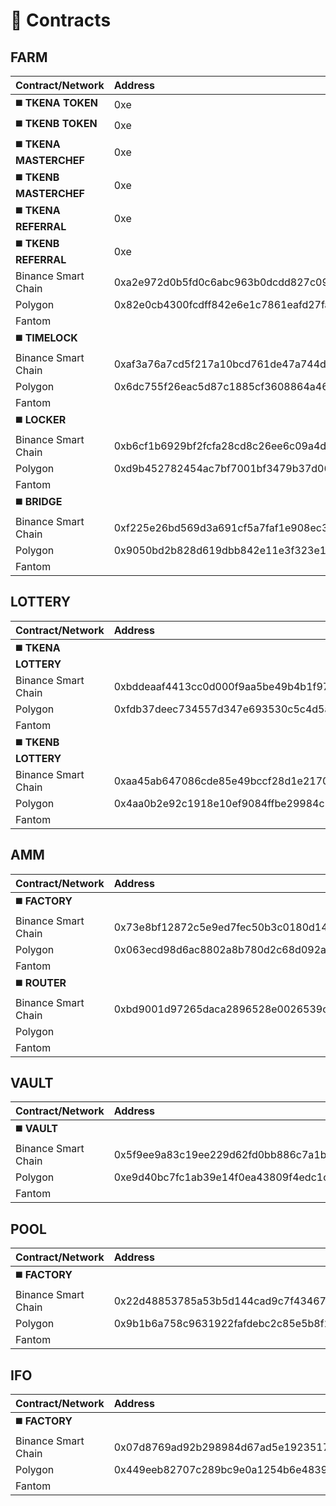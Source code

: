 # 📑 Contracts

## **FARM** 

| **Contract/Network** | Address | BSC | Heco | Polygon | Fantom |
| :--- | :--- | :--- | :--- | :--- | :--- |
| ◼️ **TKENA TOKEN** | 0xe |  |  |  |  |
| ◼️ **TKENB TOKEN** | 0xe |  |  |  |  |
| ◼️ **TKENA MASTERCHEF** | 0xe |  |  |  |  |
| ◼️ **TKENB MASTERCHEF** | 0xe |  |  |  |  |
| ◼️ **TKENA REFERRAL** | 0xe |  |  |  |  |
| ◼️ **TKENB REFERRAL** | 0xe |  |  |  |  |
| Binance Smart Chain | 0xa2e972d0b5fd0c6abc963b0dcdd827c09c399017 |  |  |  |  |
| Polygon | 0x82e0cb4300fcdff842e6e1c7861eafd27fa3a175 |  |  |  |  |
| Fantom |  |  |  |  |  |
| ◼️ **TIMELOCK** |  |  |  |  |  |
| Binance Smart Chain | 0xaf3a76a7cd5f217a10bcd761de47a744d7c4b670 |  |  |  |  |
| Polygon | 0x6dc755f26eac5d87c1885cf3608864a4658eef51 |  |  |  |  |
| Fantom |  |  |  |  |  |
| ◼️ **LOCKER** |  |  |  |  |  |
| Binance Smart Chain | 0xb6cf1b6929bf2fcfa28cd8c26ee6c09a4d9f237d |  |  |  |  |
| Polygon | 0xd9b452782454ac7bf7001bf3479b37d06e9f4664 |  |  |  |  |
| Fantom |  |  |  |  |  |
| ◼️ **BRIDGE** |  |  |  |  |  |
| Binance Smart Chain | 0xf225e26bd569d3a691cf5a7faf1e908ec36d1566 |  |  |  |  |
| Polygon | 0x9050bd2b828d619dbb842e11e3f323e130e92f83 |  |  |  |  |
| Fantom |  |  |  |  |  |

## LOTTERY

| Contract/Network | Address |
| :--- | :--- |
| ◼️ **TKENA LOTTERY** |  |
| Binance Smart Chain | 0xbddeaaf4413cc0d000f9aa5be49b4b1f97444df9 |
| Polygon | 0xfdb37deec734557d347e693530c5c4d5a572644e |
| Fantom |  |
| ◼️ **TKENB LOTTERY** |  |
| Binance Smart Chain | 0xaa45ab647086cde85e49bccf28d1e2170a37c4e1 |
| Polygon | 0x4aa0b2e92c1918e10ef9084ffbe29984c12d1652 |
| Fantom |  |

## AMM

| Contract/Network | Address |
| :--- | :--- |
| ◼️ **FACTORY** |  |
| Binance Smart Chain | 0x73e8bf12872c5e9ed7fec50b3c0180d1465bab5e |
| Polygon | 0x063ecd98d6ac8802a8b780d2c68d092a12b13314 |
| Fantom |  |
| ◼️ **ROUTER** |  |
| Binance Smart Chain | 0xbd9001d97265daca2896528e0026539c59abab8e |
| Polygon |  |
| Fantom |  |

## VAULT

| Contract/Network | Address |
| :--- | :--- |
| ◼️ **VAULT** |  |
| Binance Smart Chain | 0x5f9ee9a83c19ee229d62fd0bb886c7a1bc8ef726 |
| Polygon | 0xe9d40bc7fc1ab39e14f0ea43809f4edc1c2040c7 |
| Fantom |  |

## POOL

| Contract/Network | Address |
| :--- | :--- |
| ◼️ **FACTORY** |  |
| Binance Smart Chain | 0x22d48853785a53b5d144cad9c7f434675fd55f1d |
| Polygon | 0x9b1b6a758c9631922fafdebc2c85e5b8f28aae9f |
| Fantom |  |

## IFO

| Contract/Network | Address |
| :--- | :--- |
| ◼️ **FACTORY** |  |
| Binance Smart Chain | 0x07d8769ad92b298984d67ad5e19235174d3b7318 |
| Polygon | 0x449eeb82707c289bc9e0a1254b6e48392cbe0b22 |
| Fantom |  |

